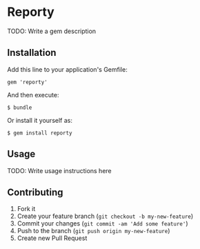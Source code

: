 # Reporty

TODO: Write a gem description

## Installation

Add this line to your application's Gemfile:

    gem 'reporty'

And then execute:

    $ bundle

Or install it yourself as:

    $ gem install reporty

## Usage

TODO: Write usage instructions here

## Contributing

1. Fork it
2. Create your feature branch (`git checkout -b my-new-feature`)
3. Commit your changes (`git commit -am 'Add some feature'`)
4. Push to the branch (`git push origin my-new-feature`)
5. Create new Pull Request
